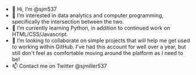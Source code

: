- 👋 Hi, I’m @sjm537
- 👀 I’m interested in data analytics and computer programming, specifically the intersection between the two.
- 🌱 I’m currently learning Python, in addition to continued work on HTML/CSS/Javascript.
- 💞️ I’m looking to collaborate on simple projects that will help me get used to working within GitHub. I've had this account for well over a year, but still don't feel as comfortable moving around the platform as I need to be!
- 📫 Contact me on Twitter @sjmiller537

<!---
sjm537/sjm537 is a ✨ special ✨ repository because its `README.md` (this file) appears on your GitHub profile.
You can click the Preview link to take a look at your changes.
--->
